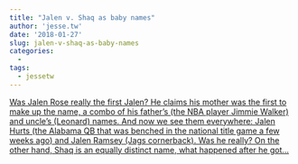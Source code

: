 ```yaml
---
title: "Jalen v. Shaq as baby names"
author: 'jesse.tw'
date: '2018-01-27'
slug: jalen-v-shaq-as-baby-names
categories:
  - 
tags:
  - jessetw
---
```


[Was Jalen Rose really the first Jalen? He claims his mother was the first to make up the name, a combo of his father’s (the NBA player Jimmie Walker) and uncle’s (Leonard) names. And now we see them everywhere: Jalen Hurts (the Alabama QB that was benched in the national title game a few weeks ago) and Jalen Ramsey (Jags cornerback). Was he really? On the other hand, Shaq is an equally distinct name, what happened after he got...<click to read more>](https://jesse.tw/post/jalen-v-shaq/)

